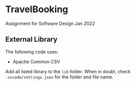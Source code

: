 # TravelBooking

Assignment for Software Design Jan 2022

## External Library

The following code uses:

- Apache Common CSV

Add all listed library to the `lib` folder. When in doubt, check `.vscode/settings.json` for the folder and file name.
